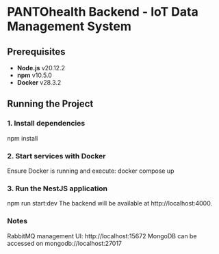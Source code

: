 # PANTOhealth Backend - IoT Data Management System

## Prerequisites

- **Node.js** v20.12.2
- **npm** v10.5.0
- **Docker** v28.3.2

## Running the Project

### 1. Install dependencies
npm install

### 2. Start services with Docker
Ensure Docker is running and execute:
docker compose up 

### 3. Run the NestJS application
npm run start:dev
The backend will be available at http://localhost:4000.

### Notes
RabbitMQ management UI: http://localhost:15672
MongoDB can be accessed on mongodb://localhost:27017
